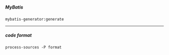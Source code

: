 ##### MyBatis
```
mybatis-generator:generate

```

------

##### code format
```
process-sources -P format

```
